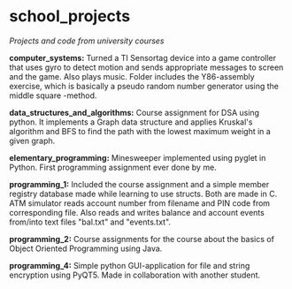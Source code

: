 # school_projects
*Projects and code from university courses*

**computer_systems:** Turned a TI Sensortag device into a game controller that uses gyro to detect motion and sends appropriate messages to screen and the game. Also plays music.
                  Folder includes the Y86-assembly exercise, which is basically a pseudo random number generator using the middle square -method.
                  
**data_structures_and_algorithms:** Course assignment for DSA using python. It implements a Graph data structure and applies Kruskal's algorithm and BFS to find the path with the lowest maximum weight in a given graph.

**elementary_programming:** Minesweeper implemented using pyglet in Python. First programming assignment ever done by me.

**programming_1:** Included the course assignment and a simple member registry database made while learning to use structs. Both are made in C.
                  ATM simulator reads account number from filename and PIN code from corresponding file.
                  Also reads and writes balance and account events from/into text files "bal.txt" and "events.txt".

**programming_2:** Course assignments for the course about the basics of Object Oriented Programming using Java.

**programming_4:** Simple python GUI-application for file and string encryption using PyQT5. Made in collaboration with another student.
